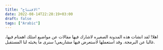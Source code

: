 ```yaml
---
title: "الافتتاح"
date: 2022-08-14T22:28:19+03:00
draft: false
tags: ["Arabic"]
---
```


اهلا! لقد انشات هذه المدونة الصغيره لاشارك فيها مقالات عن مواضيع امتلك اهمتام فيها، غالبا عن البرمجة. وقد استعملها لاستعرض فيها مشاريعي! سنرى ما يخبئه لنا المستقبل.